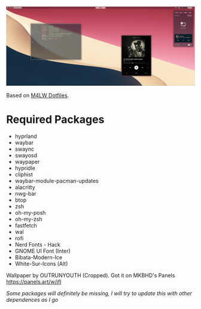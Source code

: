 ![Preview](https://raw.githubusercontent.com/tduarte/dotfiles/refs/heads/master/preview/2024-11-01-215133_hyprshot.png)

Based on [M4LW Dotfiles](https://github.com/mylinuxforwork/dotfiles/tree/main?tab=readme-ov-file).

# Required Packages
- hyprland
- waybar
- swaync
- swayosd
- waypaper
- hypridle
- cliphist
- waybar-module-pacman-updates
- alacritty
- nwg-bar
- btop
- zsh
- oh-my-posh
- oh-my-zsh
- fastfetch
- wal
- rofi
- Nerd Fonts - Hack
- GNOME UI Font (Inter)
- Bibata-Modern-Ice
- White-Sur-Icons (Alt)

Wallpaper by OUTRUNYOUTH (Cropped).
Got it on MKBHD's Panels https://panels.art/w/jfl

_Some packages will definitely be missing, I will try to update this with other dependences as I go_
